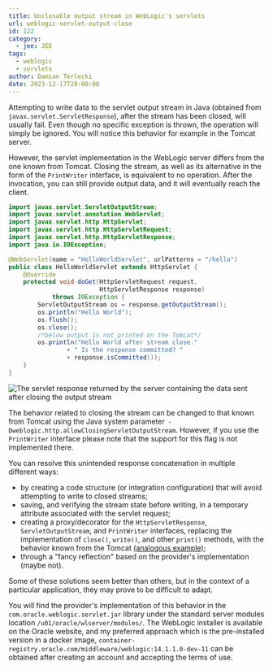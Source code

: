 ```yaml
---
title: Unclosable output stream in WebLogic's servlets
url: weblogic-servlet-output-close
id: 122
category:
  - jee: JEE
tags:
  - weblogic
  - servlets
author: Damian Terlecki
date: 2023-12-17T20:00:00
---
```


Attempting to write data to the servlet output stream in Java (obtained from
`javax.servlet.ServletResponse`), after the stream has been closed, will usually fail. Even though no specific exception is
thrown, the operation will simply be ignored. You will notice this behavior for example in the Tomcat server.

However, the servlet implementation in the WebLogic server differs from the one known from Tomcat. Closing the
stream, as well as its alternative in the form of the `PrintWriter` interface, is equivalent to no operation. After the
invocation, you can still provide output data, and it will eventually reach the client.

```java
import javax.servlet.ServletOutputStream;
import javax.servlet.annotation.WebServlet;
import javax.servlet.http.HttpServlet;
import javax.servlet.http.HttpServletRequest;
import javax.servlet.http.HttpServletResponse;
import java.io.IOException;

@WebServlet(name = "HelloWorldServlet", urlPatterns = "/hello")
public class HelloWorldServlet extends HttpServlet {
    @Override
    protected void doGet(HttpServletRequest request,
                         HttpServletResponse response)
            throws IOException {
        ServletOutputStream os = response.getOutputStream();
        os.println("Hello World");
        os.flush();
        os.close();
        /*below output is not printed on the Tomcat*/
        os.println("Hello World after stream close."
                + " Is the response committed? "
                + response.isCommitted());
    }
}
```

<img src="/img/hq/weblogic-servlet-output-close.png" title="The response from the servlet returned by the server" alt="The servlet response returned by the server containing the data sent after closing the output stream">

The behavior related to closing the stream can be changed to that known from Tomcat using the Java system
parameter` -Dweblogic.http.allowClosingServletOutputStream`. However, if you use the `PrintWriter`
interface please note that the support for this flag is not implemented there.

You can resolve this unintended response concatenation in multiple different ways:
- by creating a code structure (or integration configuration) that will avoid attempting to write to closed streams;
- saving, and verifying the stream state before writing, in a temporary attribute associated with the servlet request;
- creating a proxy/decorator for the `HttpServletResponse`, `ServletOutputStream`, and `PrintWriter` interfaces,
  replacing the implementation of `close()`, `write()`, and other `print()` methods, with the behavior known from the Tomcat [(analogous example)](https://stackoverflow.com/questions/8933054/how-to-read-and-copy-the-http-servlet-response-output-stream-content-for-logging);
- through a "fancy reflection" based on the provider's implementation (maybe not).

Some of these solutions seem better than others, but in the context of a particular application, they may prove to be difficult to adapt.

You will find the provider's implementation of this behavior in the `com.oracle.weblogic.servlet.jar` library under the standard server modules location `/u01/oracle/wlserver/modules/`.
The WebLogic installer is available on the Oracle website, and my preferred approach which is the pre-installed version in a docker image,
`container-registry.oracle.com/middleware/weblogic:14.1.1.0-dev-11` can be obtained after creating an account and accepting the terms of use.